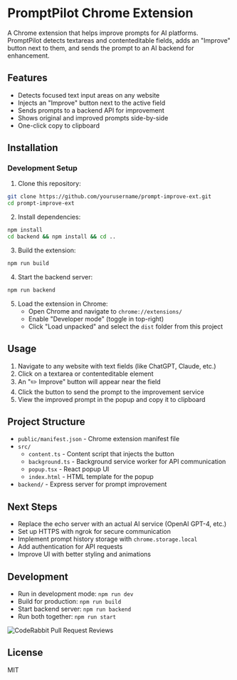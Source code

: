 # PromptPilot Chrome Extension

A Chrome extension that helps improve prompts for AI platforms. PromptPilot detects textareas and contenteditable fields, adds an "Improve" button next to them, and sends the prompt to an AI backend for enhancement.

## Features

- Detects focused text input areas on any website
- Injects an "Improve" button next to the active field
- Sends prompts to a backend API for improvement
- Shows original and improved prompts side-by-side
- One-click copy to clipboard

## Installation

### Development Setup

1. Clone this repository:

```bash
git clone https://github.com/yourusername/prompt-improve-ext.git
cd prompt-improve-ext
```

2. Install dependencies:

```bash
npm install
cd backend && npm install && cd ..
```

3. Build the extension:

```bash
npm run build
```

4. Start the backend server:

```bash
npm run backend
```

5. Load the extension in Chrome:
   - Open Chrome and navigate to `chrome://extensions/`
   - Enable "Developer mode" (toggle in top-right)
   - Click "Load unpacked" and select the `dist` folder from this project

## Usage

1. Navigate to any website with text fields (like ChatGPT, Claude, etc.)
2. Click on a textarea or contenteditable element
3. An "✏️ Improve" button will appear near the field
4. Click the button to send the prompt to the improvement service
5. View the improved prompt in the popup and copy it to clipboard

## Project Structure

- `public/manifest.json` - Chrome extension manifest file
- `src/`
  - `content.ts` - Content script that injects the button
  - `background.ts` - Background service worker for API communication
  - `popup.tsx` - React popup UI
  - `index.html` - HTML template for the popup
- `backend/` - Express server for prompt improvement

## Next Steps

- Replace the echo server with an actual AI service (OpenAI GPT-4, etc.)
- Set up HTTPS with ngrok for secure communication
- Implement prompt history storage with `chrome.storage.local`
- Add authentication for API requests
- Improve UI with better styling and animations

## Development

- Run in development mode: `npm run dev`
- Build for production: `npm run build`
- Start backend server: `npm run backend`
- Run both together: `npm run start`

![CodeRabbit Pull Request Reviews](https://img.shields.io/coderabbit/prs/github/nikolaskor/promptpilot?utm_source=oss&utm_medium=github&utm_campaign=nikolaskor%2Fpromptpilot&labelColor=171717&color=FF570A&link=https%3A%2F%2Fcoderabbit.ai&label=CodeRabbit+Reviews)

## License

MIT
